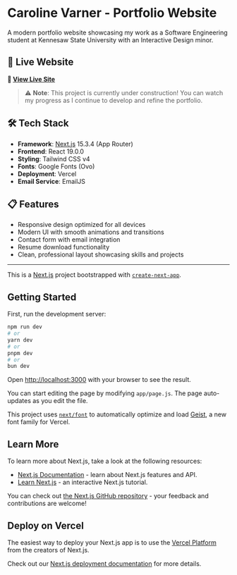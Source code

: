 # Caroline Varner - Portfolio Website

A modern portfolio website showcasing my work as a Software Engineering student at Kennesaw State University with an Interactive Design minor.

## 🚀 Live Website

**🔗 [View Live Site](https://cvportfolio-steel.vercel.app/)**

> ⚠️ **Note**: This project is currently under construction! You can watch my progress as I continue to develop and refine the portfolio.

## 🛠️ Tech Stack

- **Framework**: [Next.js](https://nextjs.org) 15.3.4 (App Router)
- **Frontend**: React 19.0.0
- **Styling**: Tailwind CSS v4
- **Fonts**: Google Fonts (Ovo)
- **Deployment**: Vercel
- **Email Service**: EmailJS

## 📋 Features

- Responsive design optimized for all devices
- Modern UI with smooth animations and transitions
- Contact form with email integration
- Resume download functionality
- Clean, professional layout showcasing skills and projects

---

This is a [Next.js](https://nextjs.org) project bootstrapped with [`create-next-app`](https://github.com/vercel/next.js/tree/canary/packages/create-next-app).

## Getting Started

First, run the development server:

```bash
npm run dev
# or
yarn dev
# or
pnpm dev
# or
bun dev
```

Open [http://localhost:3000](http://localhost:3000) with your browser to see the result.

You can start editing the page by modifying `app/page.js`. The page auto-updates as you edit the file.

This project uses [`next/font`](https://nextjs.org/docs/app/building-your-application/optimizing/fonts) to automatically optimize and load [Geist](https://vercel.com/font), a new font family for Vercel.

## Learn More

To learn more about Next.js, take a look at the following resources:

- [Next.js Documentation](https://nextjs.org/docs) - learn about Next.js features and API.
- [Learn Next.js](https://nextjs.org/learn) - an interactive Next.js tutorial.

You can check out [the Next.js GitHub repository](https://github.com/vercel/next.js) - your feedback and contributions are welcome!

## Deploy on Vercel

The easiest way to deploy your Next.js app is to use the [Vercel Platform](https://vercel.com/new?utm_medium=default-template&filter=next.js&utm_source=create-next-app&utm_campaign=create-next-app-readme) from the creators of Next.js.

Check out our [Next.js deployment documentation](https://nextjs.org/docs/app/building-your-application/deploying) for more details.
